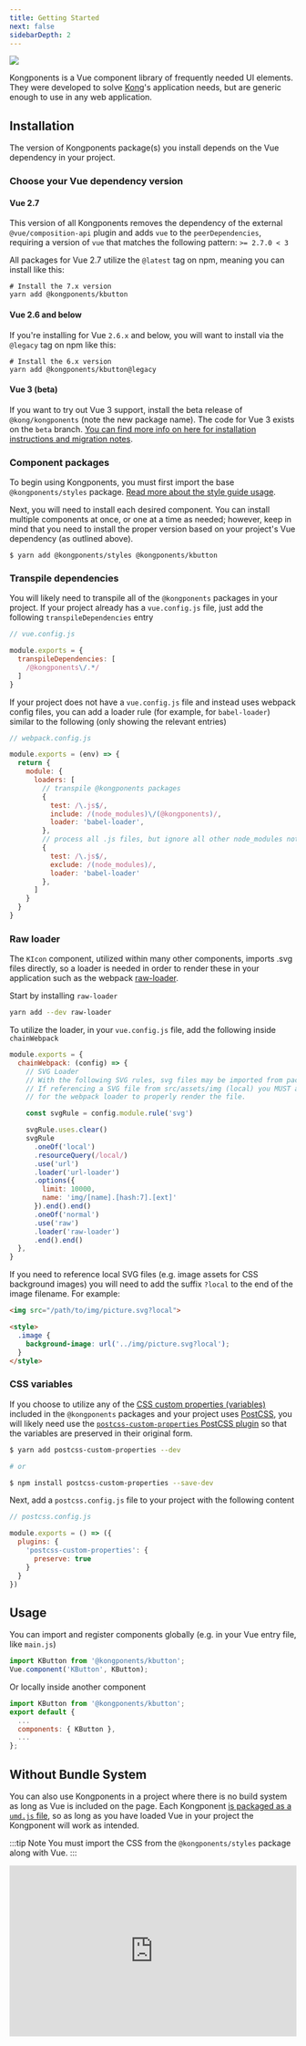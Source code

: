 ```yaml
---
title: Getting Started
next: false
sidebarDepth: 2
---
```


<img src="../kongponents-logo.jpg" />

Kongponents is a Vue component library of frequently needed UI elements. They were developed to solve [Kong](https://konghq.com)'s application needs, but are generic enough to use in any web application.

## Installation

The version of Kongponents package(s) you install depends on the Vue dependency in your project.

### Choose your Vue dependency version

#### Vue 2.7

This version of all Kongponents removes the dependency of the external `@vue/composition-api` plugin and adds `vue` to the `peerDependencies`, requiring a version of `vue` that matches the following pattern: `>= 2.7.0 < 3`

All packages for Vue 2.7 utilize the `@latest` tag on npm, meaning you can install like this:

```shell
# Install the 7.x version
yarn add @kongponents/kbutton
```

#### Vue 2.6 and below

If you're installing for Vue `2.6.x` and below, you will want to install via the `@legacy` tag on npm like this:

```shell
# Install the 6.x version
yarn add @kongponents/kbutton@legacy
```

#### Vue 3 (beta)

If you want to try out Vue 3 support, install the beta release of `@kong/kongponents` (note the new package name). The code for Vue 3 exists on the `beta` branch. [You can find more info on here for installation instructions and migration notes](https://beta.kongponents.konghq.com/#installation).

### Component packages

To begin using Kongponents, you must first import the base `@kongponents/styles` package. [Read more about the style guide usage](./style-guide/usage.md).

Next, you will need to install each desired component. You can install multiple components at once, or one at a time as needed; however, keep in mind that you need to install the proper version based on your project's Vue dependency (as outlined above).

```shell
$ yarn add @kongponents/styles @kongponents/kbutton
```

### Transpile dependencies

You will likely need to transpile all of the `@kongponents` packages in your project. If your project already has a `vue.config.js` file, just add the following `transpileDependencies` entry

```js
// vue.config.js

module.exports = {
  transpileDependencies: [
    /@kongponents\/.*/
  ]
}
```

If your project does not have a `vue.config.js` file and instead uses webpack config files, you can add a loader rule (for example, for `babel-loader`) similar to the following (only showing the relevant entries)

```js
// webpack.config.js

module.exports = (env) => {
  return {
    module: {
      loaders: [
        // transpile @kongponents packages
        {
          test: /\.js$/,
          include: /(node_modules)\/(@kongponents)/,
          loader: 'babel-loader',
        },
        // process all .js files, but ignore all other node_modules not listed above
        {
          test: /\.js$/,
          exclude: /(node_modules)/,
          loader: 'babel-loader'
        },
      ]
    }
  }
}
```

### Raw loader

The `KIcon` component, utilized within many other components, imports .svg files directly, so a loader is needed in order to render these in your application such as the webpack [raw-loader](https://webpack.js.org/loaders/raw-loader/).

Start by installing `raw-loader`

```sh
yarn add --dev raw-loader
```

To utilize the loader, in your `vue.config.js` file, add the following inside `chainWebpack`

```js
module.exports = {
  chainWebpack: (config) => {
    // SVG Loader
    // With the following SVG rules, svg files may be imported from packages, Vue, etc. normally.
    // If referencing a SVG file from src/assets/img (local) you MUST add '.svg?local' suffix to the file path
    // for the webpack loader to properly render the file.

    const svgRule = config.module.rule('svg')

    svgRule.uses.clear()
    svgRule
      .oneOf('local')
      .resourceQuery(/local/)
      .use('url')
      .loader('url-loader')
      .options({
        limit: 10000,
        name: 'img/[name].[hash:7].[ext]'
      }).end().end()
      .oneOf('normal')
      .use('raw')
      .loader('raw-loader')
      .end().end()
  },
}
```

If you need to reference local SVG files (e.g. image assets for CSS background images) you will need to add the suffix `?local` to the end of the image filename. For example:

```html
<img src="/path/to/img/picture.svg?local">

<style>
  .image {
    background-image: url('../img/picture.svg?local');
  }
</style>
```

### CSS variables

If you choose to utilize any of the [CSS custom properties (variables)](https://developer.mozilla.org/en-US/docs/Web/CSS/Using_CSS_custom_properties) included in the `@kongponents` packages and your project uses [PostCSS](https://postcss.org/), you will likely need use the [`postcss-custom-properties` PostCSS plugin](https://github.com/postcss/postcss-custom-properties) so that the variables are preserved in their original form.

```sh
$ yarn add postcss-custom-properties --dev

# or

$ npm install postcss-custom-properties --save-dev
```

Next, add a `postcss.config.js` file to your project with the following content

```js
// postcss.config.js

module.exports = () => ({
  plugins: {
    'postcss-custom-properties': {
      preserve: true
    }
  }
})
```

## Usage

You can import and register components globally (e.g. in your Vue entry file, like `main.js`)

```js
import KButton from '@kongponents/kbutton';
Vue.component('KButton', KButton);
```

Or locally inside another component

```js
import KButton from '@kongponents/kbutton';
export default {
  ...
  components: { KButton },
  ...
};
```

## Without Bundle System

You can also use Kongponents in a project where there is no build system as long as Vue is included on the page. Each Kongponent [is packaged as a `umd.js` file](https://cli.vuejs.org/guide/build-targets.html#library), so as long as you have loaded Vue in your project the Kongponent will work as intended.

:::tip Note
You must import the CSS from the `@kongponents/styles` package along with Vue.
:::

<iframe width="100%" height="300" style="width: 100%;" scrolling="no" title="Vue 2 with Kongponents" src="https://codepen.io/adamdehaven/embed/RwLVQLw?default-tab=html%2Cresult" frameborder="no" loading="lazy" allowtransparency="true" allowfullscreen="true">
  See the Pen <a href="https://codepen.io/adamdehaven/pen/RwLVQLw">
  Vue 2 with Kongponents</a> by Adam DeHaven (<a href="https://codepen.io/adamdehaven">@adamdehaven</a>)
  on <a href="https://codepen.io">CodePen</a>.
</iframe>
